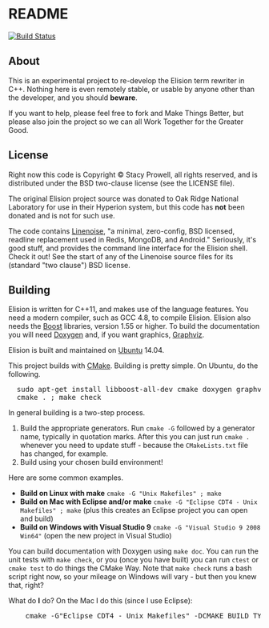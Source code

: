 # README
[![Build Status](https://drone.io/github.com/sprowell/elipp/status.png)](https://drone.io/github.com/sprowell/elipp/latest)

## About
This is an experimental project to re-develop the Elision term rewriter
in C++.  Nothing here is even remotely stable, or usable by anyone other
than the developer, and you should **beware**.

If you want to help, please feel free to fork and Make Things Better, but
please also join the project so we can all Work Together for the Greater
Good.

## License
Right now this code is Copyright &copy; Stacy Prowell, all rights
reserved, and is distributed under the BSD two-clause license (see the
LICENSE file).

The original Elision project source was donated to Oak Ridge National
Laboratory for use in their Hyperion system, but this code has **not**
been donated and is not for such use.

The code contains [Linenoise][linenoise], "a minimal, zero-config, BSD
licensed, readline replacement used in Redis, MongoDB, and Android."
Seriously, it's good stuff, and provides the command line interface for
the Elision shell.  Check it out!  See the start of any of the Linenoise
source files for its (standard "two clause") BSD license.

## Building
Elision is written for C++11, and makes use of the language features.  You need a modern compiler, such as GCC 4.8, to compile Elision.  Elision also needs the [Boost][boost] libraries, version 1.55 or higher.  To build the documentation you will need [Doxygen][doxygen] and, if you want graphics, [Graphviz][graphviz].

Elision is built and maintained on [Ubuntu][ubuntu] 14.04.

This project builds with [CMake][cmake].  Building is pretty simple.  On Ubuntu, do the following.

<pre>
  sudo apt-get install libboost-all-dev cmake doxygen graphviz
  cmake . ; make check
</pre>

In general building is a two-step process.

  1. Build the appropriate generators.  Run `cmake -G` followed by a generator name, typically in quotation marks.  After this you can just run `cmake .` whenever you need to update stuff - because the `CMakeLists.txt` file has changed, for example.
  2. Build using your chosen build environment!

Here are some common examples.

  - **Build on Linux with make**  `cmake -G "Unix Makefiles" ; make`
  - **Build on Mac with Eclipse and/or make**  `cmake -G "Eclipse CDT4 - Unix Makefiles" ; make` (plus this creates an Eclipse project you can open and build)
  - **Build on Windows with Visual Studio 9**  `cmake -G "Visual Studio 9 2008 Win64"` (open the new project in Visual Studio)

You can build documentation with Doxygen using `make doc`.  You can run the unit tests with `make check`, or you (once you have built) you can run `ctest` or `cmake test` to do things the CMake Way.  Note that `make check` runs a bash script right now, so your mileage on Windows will vary - but then you knew that, right?

What do **I** do?  On the Mac I do this (since I use Eclipse):
<pre>
	cmake -G"Eclipse CDT4 - Unix Makefiles" -DCMAKE_BUILD_TYPE=Debug -DCMAKE_ECLIPSE_VERSION=4.3
</pre>

[cmake]: http://www.cmake.org/
[boost]: http://www.boost.org/
[doxygen]: http://www.doxygen.org/
[ubuntu]: http://www.ubuntu.com/
[graphviz]: http://www.graphviz.org/
[linenoise]: https://github.com/antirez/linenoise
